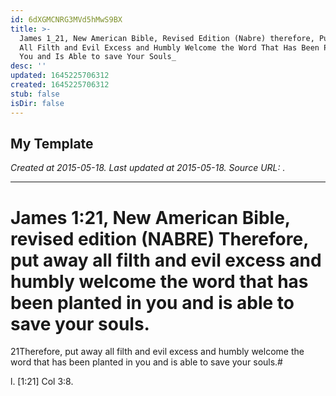 ```yaml
---
id: 6dXGMCNRG3MVd5hMwS9BX
title: >-
  James 1_21, New American Bible, Revised Edition (Nabre) therefore, Put Away
  All Filth and Evil Excess and Humbly Welcome the Word That Has Been Planted in
  You and Is Able to save Your Souls_
desc: ''
updated: 1645225706312
created: 1645225706312
stub: false
isDir: false
---
```

My Template
---

_Created at 2015-05-18._
_Last updated at 2015-05-18._
_Source URL: [](http://bible.com/463/jas.1.21.nabre)._




---

# James 1:21, New American Bible, revised edition (NABRE) Therefore, put away all filth and evil excess and humbly welcome the word that has been planted in you and is able to save your souls.


21Therefore, put away all filth and evil excess and humbly welcome the word that has been planted in you and is able to save your souls.#

l. \[1:21\] Col 3:8.

